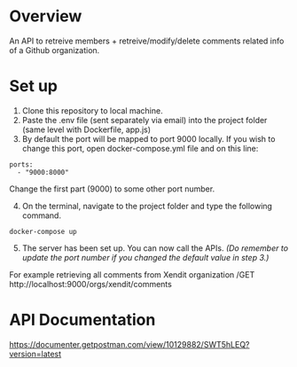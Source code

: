 # Overview
An API to retreive members + retreive/modify/delete comments related info of a Github organization. 

# Set up
1. Clone this repository to local machine.
2. Paste the .env file (sent separately via email) into the project folder (same level with Dockerfile, app.js)
3. By default the port will be mapped to port 9000 locally. 
If you wish to change this port, open docker-compose.yml file and on this line:
```
ports:
  - "9000:8000"
```
Change the first part (9000) to some other port number.

4. On the terminal, navigate to the project folder and type the following command.
```
docker-compose up
```
5. The server has been set up. You can now call the APIs.
*(Do remember to update the port number if you changed the default value in step 3.)*

For example retrieving all comments from Xendit organization
/GET http://localhost:9000/orgs/xendit/comments

# API Documentation
https://documenter.getpostman.com/view/10129882/SWT5hLEQ?version=latest
